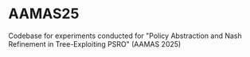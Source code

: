 # AAMAS25
Codebase for experiments conducted for "Policy Abstraction and Nash Refinement in Tree-Exploiting PSRO" (AAMAS 2025)
